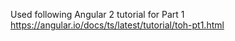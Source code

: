 Used following Angular 2 tutorial for Part 1
https://angular.io/docs/ts/latest/tutorial/toh-pt1.html